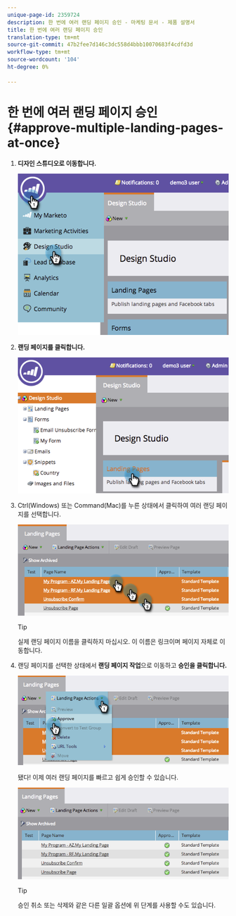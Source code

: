 ```yaml
---
unique-page-id: 2359724
description: 한 번에 여러 랜딩 페이지 승인 - 마케팅 문서 - 제품 설명서
title: 한 번에 여러 랜딩 페이지 승인
translation-type: tm+mt
source-git-commit: 47b2fee7d146c3dc558d4bbb10070683f4cdfd3d
workflow-type: tm+mt
source-wordcount: '104'
ht-degree: 0%

---
```



# 한 번에 여러 랜딩 페이지 승인 {#approve-multiple-landing-pages-at-once}

1. **디자인 스튜디오로 이동합니다.**

   ![](assets/image2014-9-17-11-3a35-3a5.png)

1. **랜딩 페이지를 클릭합니다.**

   ![](assets/image2014-9-17-11-3a35-3a11.png)

1. Ctrl(Windows) 또는 Command(Mac)를 누른 상태에서 클릭하여 여러 랜딩 페이지를 선택합니다.

   ![](assets/image2014-9-17-11-3a35-3a19.png)

   >[!TIP]
   >
   >실제 랜딩 페이지 이름을 클릭하지 마십시오. 이 이름은 링크이며 페이지 자체로 이동합니다.

1. 랜딩 페이지를 선택한 상태에서 **랜딩 페이지 작업**&#x200B;으로 이동하고 **승인을 클릭합니다.**

   ![](assets/image2014-9-17-11-3a35-3a27.png)

   됐다! 이제 여러 랜딩 페이지를 빠르고 쉽게 승인할 수 있습니다.

   ![](assets/image2014-9-17-11-3a35-3a36.png)

   >[!TIP]
   >
   >승인 취소 또는 삭제와 같은 다른 일괄 옵션에 위 단계를 사용할 수도 있습니다.

